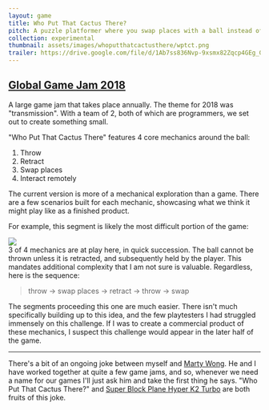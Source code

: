 ```yaml
---
layout: game
title: Who Put That Cactus There?
pitch: A puzzle platformer where you swap places with a ball instead of jumping
collection: experimental
thumbnail: assets/images/whoputthatcactusthere/wptct.png
trailer: https://drive.google.com/file/d/1Ab7ss836Nvp-9xsmx82Zqcp4GEg_GcpR/preview
---
```

## [Global Game Jam 2018](https://globalgamejam.org/theme-2018)

A large game jam that takes place annually. The theme for 2018 was "transmission". With a team of 2, both of which are programmers, we set out to create something small.

"Who Put That Cactus There" features 4 core mechanics around the ball:
1. Throw
2. Retract
3. Swap places
4. Interact remotely

The current version is more of a mechanical exploration than a game. There are a few scenarios built for each mechanic, showcasing what we think it might play like as a finished product.

For example, this segment is likely the most difficult portion of the game:
<div class="aspectratio">
<img src="/assets/images/whoputthatcactusthere/mechanics.gif" class="demo-gif">
</div>
3 of 4 mechanics are at play here, in quick succession. The ball cannot be thrown unless it is retracted, and subsequently held by the player. This mandates additional complexity that I am not sure is valuable. Regardless, here is the sequence:

> throw -> swap places -> retract -> throw -> swap

The segments proceeding this one are much easier. There isn't much specifically building up to this idea, and the few playtesters I had struggled immensely on this challenge. If I was to create a commercial product of these mechanics, I suspect this challenge would appear in the later half of the game.

---
There's a bit of an ongoing joke between myself and [Marty Wong](http://www.martincwong.com/). He and I have worked together at quite a few game jams, and so, whenever we need a name for our games I'll just ask him and take the first thing he says. "Who Put That Cactus There?" and [Super Block Plane Hyper K2 Turbo](/experimental/superblockplane) are both fruits of this joke.